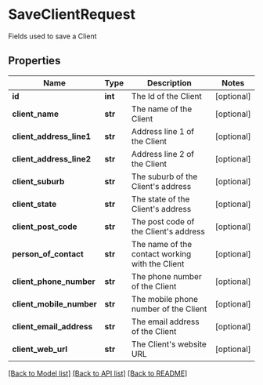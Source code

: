 # SaveClientRequest

Fields used to save a Client
## Properties
Name | Type | Description | Notes
------------ | ------------- | ------------- | -------------
**id** | **int** | The Id of the Client | [optional] 
**client_name** | **str** | The name of the Client | [optional] 
**client_address_line1** | **str** | Address line 1 of the Client | [optional] 
**client_address_line2** | **str** | Address line 2 of the Client | [optional] 
**client_suburb** | **str** | The suburb of the Client&#39;s address | [optional] 
**client_state** | **str** | The state of the Client&#39;s address | [optional] 
**client_post_code** | **str** | The post code of the Client&#39;s address | [optional] 
**person_of_contact** | **str** | The name of the contact working with the Client | [optional] 
**client_phone_number** | **str** | The phone number of the Client | [optional] 
**client_mobile_number** | **str** | The mobile phone number of the Client | [optional] 
**client_email_address** | **str** | The email address of the Client | [optional] 
**client_web_url** | **str** | The Client&#39;s website URL | [optional] 

[[Back to Model list]](../README.md#documentation-for-models) [[Back to API list]](../README.md#documentation-for-api-endpoints) [[Back to README]](../README.md)


